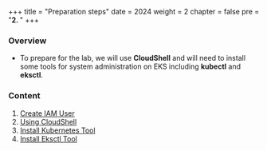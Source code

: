 +++
title = "Preparation steps"
date = 2024
weight = 2
chapter = false
pre = "<b>2. </b>"
+++

### Overview
- To prepare for the lab, we will use **CloudShell** and will need to install some tools for system administration on EKS including **kubectl** and **eksctl**.

### Content
1. [Create IAM User](1-Create-IAM-User)
2. [Using CloudShell](2-Using-CloudShell)
3. [Install Kubernetes Tool](3-Install-Kubernetes-Tool)
4. [Install Eksctl Tool](4-Install-eksctl)
